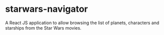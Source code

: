 # starwars-navigator
A React JS application to allow browsing the list of planets, characters and starships from the Star Wars movies.
